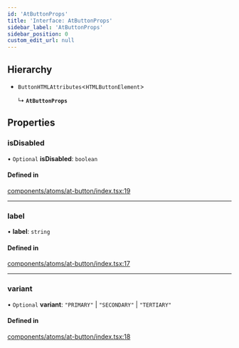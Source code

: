 ```yaml
---
id: 'AtButtonProps'
title: 'Interface: AtButtonProps'
sidebar_label: 'AtButtonProps'
sidebar_position: 0
custom_edit_url: null
---
```


## Hierarchy

- `ButtonHTMLAttributes`<`HTMLButtonElement`\>

  ↳ **`AtButtonProps`**

## Properties

### isDisabled

• `Optional` **isDisabled**: `boolean`

#### Defined in

[components/atoms/at-button/index.tsx:19](https://github.com/Project-Krypto/ReactPayVault/blob/a607b61/src/lib/components/atoms/at-button/index.tsx#L19)

---

### label

• **label**: `string`

#### Defined in

[components/atoms/at-button/index.tsx:17](https://github.com/Project-Krypto/ReactPayVault/blob/a607b61/src/lib/components/atoms/at-button/index.tsx#L17)

---

### variant

• `Optional` **variant**: `"PRIMARY"` \| `"SECONDARY"` \| `"TERTIARY"`

#### Defined in

[components/atoms/at-button/index.tsx:18](https://github.com/Project-Krypto/ReactPayVault/blob/a607b61/src/lib/components/atoms/at-button/index.tsx#L18)
